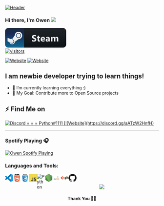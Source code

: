 [![Header](https://i.ibb.co/59crcHs/owen.gif)](https://github.com/itsOwen)<!-- If you want the template for my gif, email me! -->


### Hi there, I'm Owen <img src="https://media.giphy.com/media/Q7LHmoFwVP6Yc1swZs/giphy.gif" width="28">

<a href="https://steamcommunity.com/id/secretagent6">
    <img src="https://github.com/MikeCodesDotNET/ColoredBadges/blob/master/svg/social/steam.svg">
    <br/>
    <img alt="visitors" src="https://visitor-badge.laobi.icu/badge?page_id=itsOwen.profile.id">
</a>

</div>

[![Website](https://img.shields.io/website?label=futuregaming.io&style=for-the-badge&url=https%3A%2F%2FALEHACKsp.github.io)](https://futuregaming.io)
[![Website](https://img.shields.io/website?label=dogefiles.io&style=for-the-badge&url=https%3A%2F%2FALEHACKsp.github.io)](https://dogefiles.io)

## I am newbie developer trying to learn things!

- 🌱 I’m currently learning everything :)
- 🥅 My Goal: Contribute more to Open Source projects


## ⚡ Find  Me on

<div align='left' style="display: flex; justify-content: space-between;">
	<a href='https://discord.gg/aATzW2HnfH'>
	<img src=https://img.shields.io/badge/Discord-Python%231111-7289DA?style=for-the-badge&logo=discord&logoColor=7289DA&logoWidth=30&labelColor=000' alt='Discord = = = Python#1111 [![Website](https://discord.gg/aATzW2HnfH)'>
	</a>
</div>

<hr>

### Spotify Playing 🎧
[<img src="https://itsowen.vercel.app/api/spotify" alt="Owen Spotify Playing" width="350" />](https://open.spotify.com/user/7wk4smdx2irfd1jgib6w4p9eo)

### Languages and Tools:

<img align="left" alt="Visual Studio Code" width="26px" src="https://raw.githubusercontent.com/github/explore/80688e429a7d4ef2fca1e82350fe8e3517d3494d/topics/visual-studio-code/visual-studio-code.png" />
<img align="left" alt="HTML5" width="26px" src="https://raw.githubusercontent.com/github/explore/80688e429a7d4ef2fca1e82350fe8e3517d3494d/topics/html/html.png" />
<img align="left" alt="CSS3" width="26px" src="https://raw.githubusercontent.com/github/explore/80688e429a7d4ef2fca1e82350fe8e3517d3494d/topics/css/css.png" />
<img align="left" alt="JavaScript" width="26px" src="https://raw.githubusercontent.com/github/explore/80688e429a7d4ef2fca1e82350fe8e3517d3494d/topics/javascript/javascript.png" />
<img align="left" alt="Python" width="26px" src="https://cdn4.iconfinder.com/data/icons/logos-and-brands/512/267_Python_logo-256.png" />
<img align="left" alt="Node.js" width="26px" src="https://raw.githubusercontent.com/github/explore/80688e429a7d4ef2fca1e82350fe8e3517d3494d/topics/nodejs/nodejs.png" />
<img align="left" alt="MySQL" width="26px" src="https://raw.githubusercontent.com/github/explore/80688e429a7d4ef2fca1e82350fe8e3517d3494d/topics/mysql/mysql.png" />
<img align="left" alt="Git" width="26px" src="https://raw.githubusercontent.com/github/explore/80688e429a7d4ef2fca1e82350fe8e3517d3494d/topics/git/git.png" />
<img align="left" alt="GitHub" width="26px" src="https://raw.githubusercontent.com/github/explore/78df643247d429f6cc873026c0622819ad797942/topics/github/github.png" />

<br />
<br />

<div align="center">
<img src="https://i.ibb.co/9qSYdxL/arrow.png" >

#### Thank You 🙏🏼
</div>
